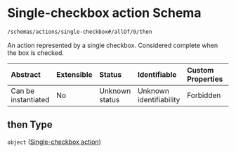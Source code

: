 # Single-checkbox action Schema

```txt
/schemas/actions/single-checkbox#/allOf/0/then
```

An action represented by a single checkbox. Considered complete when the box is checked.

| Abstract            | Extensible | Status         | Identifiable            | Custom Properties | Additional Properties | Access Restrictions | Defined In                                                                                    |
| :------------------ | :--------- | :------------- | :---------------------- | :---------------- | :-------------------- | :------------------ | :-------------------------------------------------------------------------------------------- |
| Can be instantiated | No         | Unknown status | Unknown identifiability | Forbidden         | Allowed               | none                | [action.schema.json\*](../../app/workflows/schemas/action.schema.json "open original schema") |

## then Type

`object` ([Single-checkbox action](action-allof-0-single-checkbox-action.md))
